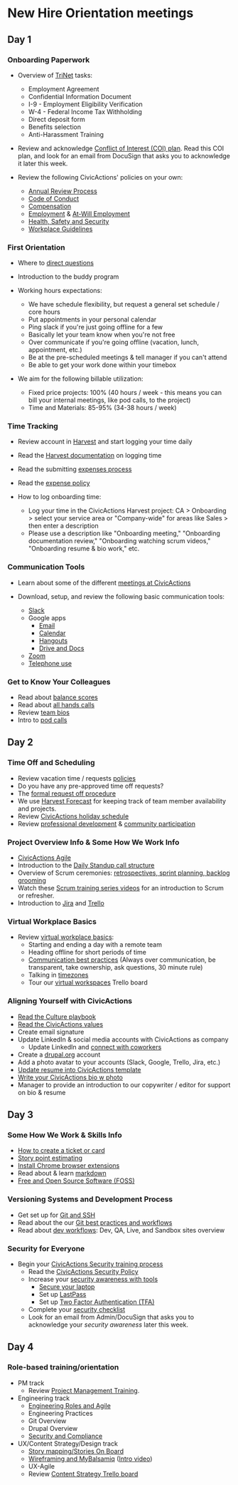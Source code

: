 # New Hire Orientation meetings

## Day 1

### Onboarding Paperwork

- Overview of [TriNet](https://sso.trinet.com/auth/cdcservlet?realm=sw_hrp&goto=https%3A%2F%2Fwww.hrpassport.com%3A443%2FLink2HR.eng%3F%2FSaf%2FEntry%2FPortal.htm&RequestID=22350&MajorVersion=1&MinorVersion=0&ProviderID=https%3A%2F%2Fwww.hrpassport.com%3A443%2Famagent%3FRealm%3D%2Fsw_hrp&IssueInstant=2017-06-13T15%3A05%3A16Z) tasks:

  - Employment Agreement
  - Confidential Information Document
  - I-9 - Employment Eligibility Verification
  - W-4 - Federal Income Tax Withholding
  - Direct deposit form
  - Benefits selection
  - Anti-Harassment Training

- Review and acknowledge [Conflict of Interest (COI) plan](https://docs.google.com/document/d/1JSvThcqIM8BSmIoAjUrNZPdx0wemMCiyrBRyChORfv0/edit). Read this COI plan, and look for an email from DocuSign that asks you to acknowledge it later this week.

- Review the following CivicActions' policies on your own:
  - [Annual Review Process](../../03-policies/annual-review-process.md)
  - [Code of Conduct](../../03-policies/code-of-conduct.md)
  - [Compensation](../../03-policies/compensation.md)
  - [Employment](../../03-policies/employment.md) & [At-Will Employment](../../03-policies/leaving-civicactions.md)
  - [Health, Safety and Security](../../03-policies/health-safety-security.md)
  - [Workplace Guidelines](../../03-policies/workplace-guidelines.md)

### First Orientation

- Where to [direct questions](../../02-about-us/general-contacts-and-listservs.md)

- Introduction to the buddy program

- Working hours expectations:
  - We have schedule flexibility, but request a general set schedule / core hours
  - Put appointments in your personal calendar
  - Ping slack if you're just going offline for a few
  - Basically let your team know when you're not free
  - Over communicate if you're going offline (vacation, lunch, appointment, etc.)
  - Be at the pre-scheduled meetings & tell manager if you can't attend
  - Be able to get your work done within your timebox
- We aim for the following billable utilization:
  - Fixed price projects: 100% (40 hours / week - this means you can bill your internal meetings, like pod calls, to the project)
  - Time and Materials: 85-95% (34-38 hours / week)

### Time Tracking

- Review account in [Harvest](../../04-how-we-work/tools/harvest.md) and start logging your time daily

- Read the [Harvest documentation](../../04-how-we-work/tools/harvest.md#logging-time) on logging time

- Read the submitting [expenses process](../../04-how-we-work/tools/harvest.md#tracking-expenses)

- Read the [expense policy](../../03-policies/expenses.md)

- How to log onboarding time:
  - Log your time in the CivicActions Harvest project: CA > Onboarding > select your service area or "Company-wide" for areas like Sales > then enter a description
  - Please use a description like "Onboarding meeting," "Onboarding documentation review," "Onboarding watching scrum videos," "Onboarding resume & bio work," etc.

### Communication Tools

- Learn about some of the different [meetings at CivicActions](../../01-welcome-to-civicactions/training/meetings-and-meeting-tools.md)
- Download, setup, and review the following basic communication tools:

  - [Slack](../../04-how-we-work/tools/slack.md)
  - Google apps
    - [Email](../../04-how-we-work/tools/email.md)
    - [Calendar](../../04-how-we-work/tools/google-calendar.md)
    - [Hangouts](../../04-how-we-work/tools/google-hangouts.md)
    - [Drive and Docs](../../04-how-we-work/tools/google-docs.md)
  - [Zoom](../../04-how-we-work/tools/zoom.md)
  - [Telephone use](../../04-how-we-work/tools/telephone.md)

### Get to Know Your Colleagues

- Read about [balance scores](../../04-how-we-work/balance-scores.md)
- Read about [all hands calls](meetings-and-meeting-tools.md#all-hands-calls)
- Review [team bios](https://civicactions.com/team/)
- Intro to [pod calls](meetings-and-meeting-tools.md#pod-calls)

## Day 2

### Time Off and Scheduling

- Review vacation time / requests [policies](../../03-policies/benefits-and-holidays.md#time-off)
- Do you have any pre-approved time off requests?
- The [formal request off procedure](../../03-policies/benefits-and-holidays.md#time-off) 
- We use [Harvest Forecast](../../04-how-we-work/tools/harvest-forecast.md) for keeping track of team member availability and projects.
- Review [CivicActions holiday schedule](../../03-policies/benefits-and-holidays.md#holidays)
- Review [professional development](../../03-policies/prodev.md) & [community participation](../../03-policies/community-participation.md)

### Project Overview Info & Some How We Work Info

- [CivicActions Agile](../../04-how-we-work/agile-overview.md)
- Introduction to the [Daily Standup call structure](../../04-how-we-work/agile-practices/daily-scrum-calls.md)
- Overview of Scrum ceremonies: [retrospectives, sprint planning, backlog grooming](../../01-welcome-to-civicactions/training/meetings-and-meeting-tools.md#project-specific-meetings)
- Watch these [Scrum training series videos](http://scrumtrainingseries.com/) for an introduction to Scrum or refresher.
- Introduction to [Jira](../../04-how-we-work/tools/jira.md) and [Trello](../../04-how-we-work/tools/trello.md)

### Virtual Workplace Basics

- Review [virtual workplace basics](../../04-how-we-work/virtual-workplace-basics.md):
  - Starting and ending a day with a remote team
  - Heading offline for short periods of time
  - [Communication best practices](../../04-how-we-work/virtual-workplace-basics.md#communication-best-practices) (Always over communication, be transparent, take ownership, ask questions, 30 minute rule)
  - Talking in [timezones](../../04-how-we-work/virtual-workplace-basics.md#talking-time-zones)
  - Tour our [virtual workspaces](https://trello.com/b/TJsUalpG/our-workspaces) Trello board

### Aligning Yourself with CivicActions

- [Read the Culture playbook](../../02-about-us/culture.md)
- [Read the CivicActions values](https://civicactions.com/values/)
- Create email signature
- Update LinkedIn & social media accounts with CivicActions as company
  - Update LinkedIn and [connect with coworkers](https://www.linkedin.com/company/54684)
- Create a [drupal.org](https://register.drupal.org/user/register?destination=home) account
- Add a photo avatar to your accounts (Slack, Google, Trello, Jira, etc.)
- [Update resume into CivicActions template](../team-resume-instructions.md)
- [Write your CivicActions bio w photo](../civicactions-bio-instructions.md)
- Manager to provide an introduction to our copywriter / editor for support on bio & resume

## Day 3

### Some How We Work & Skills Info

- [How to create a ticket or card](../../04-how-we-work/tools/tickets-cards.md)
- [Story point estimating](../../04-how-we-work/tools/storypoints.md)
- [Install Chrome browser extensions](../../04-how-we-work/tools/browserextensions.md)
- Read about & learn [markdown](../../04-how-we-work/tools/markdown.md)
- [Free and Open Source Software (FOSS)](../../01-welcome-to-civicactions/training/intro-open-source.md)

### Versioning Systems and Development Process

- Get set up for [Git and SSH](../../01-welcome-to-civicactions/training/git-ssh.md)
- Read about the our [Git best practices and workflows](../../05-engineering/git.md)
- Read about [dev workflows](../../05-engineering/dev-environments.md): Dev, QA, Live, and Sandbox sites overview

### Security for Everyone

- Begin your [CivicActions Security training process](./security-training.md)
  - Read the [CivicActions Security Policy](../../03-policies/security.md)
  - Increase your [security awareness with tools](../../09-security/awareness.md)
    - [Secure your laptop](../../09-security/awareness.md#securing-your-laptop)
    - Set up [LastPass](../../09-security/awareness.md#lastpass)
    - Set up [Two Factor Authentication (TFA)](../../09-security/awareness.md#use-two-factor-or-2-step-authentication-tfa-2fa)
  - Complete your [security checklist](https://docs.google.com/a/civicactions.net/spreadsheets/d/1t_LgXdkCNRzr5p36CV-cdzL8kJmUq_mHlsHWtMLm-Qg/edit?usp=sharing)
  - Look for an email from Admin/DocuSign that asks you to acknowledge your _security awareness_ later this week.

## Day 4

### Role-based training/orientation

- PM track
  - Review [Project Management Training](../../06-project-management/pm-training.md).
- Engineering track
  - [Engineering Roles and Agile](../../05-engineering/engineering-roles.md)
  - Engineering Practices
  - Git Overview
  - Drupal Overview
  - [Security and Compliance](../../05-engineering/security-compliance.md)
- UX/Content Strategy/Design track
  - [Story mapping/Stories On Board](../../10-ux/services/research/story-mapping-guide.md)
  - [Wireframing and MyBalsamiq](../../10-ux/services/design/wireframing-guide.md) ([Intro video](https://www.youtube.com/watch?v=VPzsMdqZKFE))
  - UX-Agile
  - Review [Content Strategy Trello board](https://trello.com/b/jQYVkRqG/content-strategy-products)
